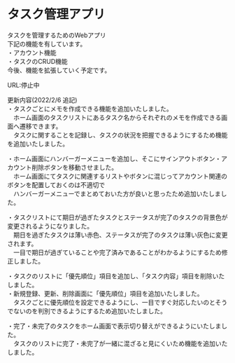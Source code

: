 # タスク管理アプリ
タスクを管理するためのWebアプリ  
下記の機能を有しています。  
・アカウント機能  
・タスクのCRUD機能  
今後、機能を拡張していく予定です。
  
URL:停止中

更新内容(2022/2/6 追記)  
・タスクごとにメモを作成できる機能を追加いたしました。  
　ホーム画面のタスクリストにあるタスク名からそれぞれのメモを作成できる画面へ遷移できます。  
　タスクに関することを記録し、タスクの状況を把握できるようにするため機能を追加いたしました。
  
  
・ホーム画面にハンバーガーメニューを追加し、そこにサインアウトボタン・アカウント削除ボタンを移動させました。  
　ホーム画面にてタスクに関連するリストやボタンに混じってアカウント関連のボタンを配置しておくのは不適切で  
　ハンバーガーメニューでまとめておいた方が良いと思ったため追加いたしました。  
  
  
・タスクリストにて期日が過ぎたタスクとステータスが完了のタスクの背景色が変更されるようになりました。  
　期日を過ぎたタスクは薄い赤色、ステータスが完了のタスクは薄い灰色に変更されます。  
　一目で期日が過ぎていることや完了済みであることがわかるようにするため修正しました。  
  
  
・タスクのリストに「優先順位」項目を追加し、「タスク内容」項目を削除いたしました。  
・新規登録、更新、削除画面に「優先順位」項目を追加いたしました。  
　タスクごとに優先順位を設定できるようにし、一目ですぐ対応したいのとそうでないのを判別できるようにするため追加いたしました。  
  
  
・完了・未完了のタスクをホーム画面で表示切り替えができるようにいたしました。  
　タスクのリストに完了・未完了が一緒に混ざると見にくいため機能を追加いたしました。
